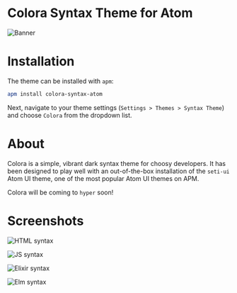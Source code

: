 <!--                      ,dPYb,
                          IP'`Yb                         Palette v1
                          I8  8I                github.com/zimmydev
                          I8  8'
     ,gggg,    ,ggggg,    I8 dP    ,ggggg,     ,gggggg,    ,gggg,gg
    dP"  "Yb  dP"  "Y8ggg I8dP    dP"  "Y8ggg  dP""""8I   dP"  "Y8I
   i8'       i8'    ,8I   I8P    i8'    ,8I   ,8'    8I  i8'    ,8I
  ,d8,_    _,d8,   ,d8'  ,d8b,_ ,d8,   ,d8'  ,dP     Y8,,d8,   ,d8b,
  P""Y8888PPP"Y8888P"    8P'"Y88P"Y8888P"    8P      `Y8P"Y8888P"`Y8 -->

# Colora Syntax Theme for Atom

![Banner](https://user-images.githubusercontent.com/25544057/97080533-bd13e080-15c1-11eb-9fec-5193122c79b2.png)

# Installation

The theme can be installed with `apm`:

```bash
apm install colora-syntax-atom
```

Next, navigate to your theme settings (`Settings > Themes > Syntax Theme`) and choose `Colora` from the dropdown list.

# About

Colora is a simple, vibrant dark syntax theme for choosy developers. It has been designed to play well with an out-of-the-box installation of the `seti-ui` Atom UI theme, one of the most popular Atom UI themes on APM.

Colora will be coming to `hyper` soon!

# Screenshots

![HTML syntax](https://user-images.githubusercontent.com/25544057/97079889-f4cc5980-15bc-11eb-8359-e8a51d4e278e.png)

![JS syntax](https://user-images.githubusercontent.com/25544057/97079927-51c80f80-15bd-11eb-8bc9-fcba46acc5e6.png)

![Elixir syntax](https://user-images.githubusercontent.com/25544057/97080026-0bbf7b80-15be-11eb-8565-814079857465.png)

![Elm syntax](https://user-images.githubusercontent.com/25544057/97080075-6bb62200-15be-11eb-8342-829232e0154b.png)
